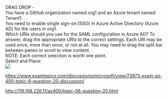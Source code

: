 DRAG DROP -<br/>You have a GitHub organization named org1 and an Azure tenant named Tenant1.<br/>You need to enable single sign-on (SSO) in Azure Active Directory (Azure AD) for the users in org1.<br/>Which URIs should you use for the SAML configuration in Azure AD? To answer, drag the appropriate URIs to the correct settings. Each URI may be used once, more than once, or not at all. You may need to drag the split bar between panes or scroll to view content.<br/>NOTE: Each correct selection is worth one point.<br/>Select and Place:<br/><img src="https://www.examtopics.com/assets/media/exam-media/04257/0027000001.png" class="in-exam-image"/><br/><p><a href="https://www.examtopics.com/discussions/microsoft/view/73973-exam-az-400-topic-6-question-20-discussion/">https://www.examtopics.com/discussions/microsoft/view/73973-exam-az-400-topic-6-question-20-discussion/</a></p><p><a href="http://116.198.226.11/az400/topic-06-question-20.html">http://116.198.226.11/az400/topic-06-question-20.html</a></p><script src="https://giscus.app/client.js"                    data-repo="azsamples/az204"                    data-repo-id="R_kgDOMRXzDQ"                    data-category="General"                    data-category-id="DIC_kwDOMRXzDc4Cgi27"                    data-mapping="pathname"                    data-strict="0"                    data-reactions-enabled="0"                    data-emit-metadata="0"                    data-input-position="bottom"                    data-theme="preferred_color_scheme"                    data-lang="en"                    crossorigin="anonymous"                    async>                    </script>